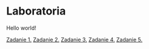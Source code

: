 <html>
<head>
    <title>Starting page</title>
</head>

<body>
    <h1>Laboratoria</h1>
    <p>Hello world!</p>
    <a href='/lab1/index.html'> Zadanie 1.</a>
    <a href='/lab2/index.html'> Zadanie 2.</a>
    <a href='/lab3/index.html'> Zadanie 3.</a>
    <a href='/lab4/index.html'> Zadanie 4.</a>
    <a href='/lab4_1/index.html'> Zadanie 5.</a>
</body>

</html> 

